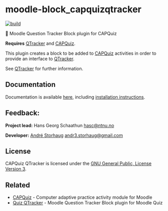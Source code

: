 # moodle-block_capquizqtracker
[![build](https://github.com/KQMATH/moodle-block_capquizqtracker/actions/workflows/moodle-ci.yml/badge.svg?branch=master)](https://github.com/KQMATH/moodle-block_capquizqtracker/actions/workflows/moodle-ci.yml)

🐛 Moodle Question Tracker Block plugin for CAPQuiz

**Requires** [QTracker](https://github.com/KQMATH/moodle-local_qtracker) and [CAPQuiz](https://github.com/KQMATH/moodle-mod_capquiz).

This plugin creates a block to be added to [CAPQuiz](https://github.com/KQMATH/moodle-mod_capquiz) activities in order to provide an interface to [QTracker](https://github.com/KQMATH/moodle-local_qtracker).

See [QTracker](https://github.com/KQMATH/moodle-local_qtracker) for further information.

## Documentation
Documentation is available [here](https://github.com/KQMATH/moodle-block_capquizqtracker/wiki), including [installation instructions](https://github.com/KQMATH/moodle-block_capquizqtracker/wiki/Installation-instructions).

## Feedback:
**Project lead:** Hans Georg Schaathun <hasc@ntnu.no>

**Developer:** [André Storhaug](https://github.com/andstor) <andr3.storhaug@gmail.com>

## License
CAPQuiz QTracker is licensed under the [GNU General Public, License Version 3](https://github.com/KQMATH/moodle-block_capquizqtracker/LICENSE).

## Related

- [CAPQuiz](https://moodle.org/plugins/mod_capquiz) - Computer adaptive practice activity module for Moodle
- [Quiz QTracker](https://moodle.org/plugins/block_quizqtracker) - Moodle Question Tracker Block plugin for Moodle Quiz
